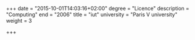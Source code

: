 +++
date = "2015-10-01T14:03:16+02:00"
degree = "Licence"
description = "Computing"
end = "2006"
title = "iut"
university = "Paris V university"
weight = 3

+++

